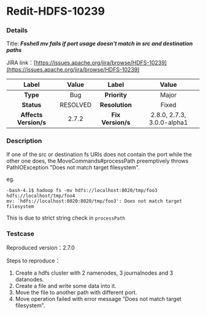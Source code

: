 # Redit-HDFS-10239

### Details

Title: ***Fsshell mv fails if port usage doesn't match in src and destination paths***

JIRA link：[https://issues.apache.org/jira/browse/HDFS-10239](https://issues.apache.org/jira/browse/HDFS-10239)

|         Label         |  Value   |       Label       |           Value            |
|:---------------------:|:--------:|:-----------------:|:--------------------------:|
|       **Type**        |   Bug    |   **Priority**    |           Major            |
|      **Status**       | RESOLVED |  **Resolution**   |           Fixed            |
| **Affects Version/s** |  2.7.2   | **Fix Version/s** | 2.8.0, 2.7.3, 3.0.0-alpha1 |

### Description

If one of the src or destination fs URIs does not contain the port while the other one does, the MoveCommands#processPath preemptively throws PathIOException "Does not match target filesystem".

eg.

```
-bash-4.1$ hadoop fs -mv hdfs://localhost:8020/tmp/foo3 hdfs://localhost/tmp/foo4
mv: `hdfs://localhost:8020:8020/tmp/foo3': Does not match target filesystem
```

This is due to strict string check in `processPath`

### Testcase

Reproduced version：2.7.0

Steps to reproduce：

1. Create a hdfs cluster with 2 namenodes, 3 journalnodes and 3 datanodes.
2. Create a file and write some data into it.
3. Move the file to another path with different port.
4. Move operation failed with error message "Does not match target filesystem".
